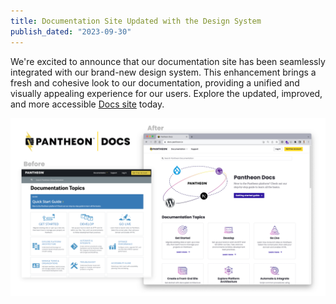 ```yaml
---
title: Documentation Site Updated with the Design System
publish_dated: "2023-09-30"
---
```



We're excited to announce that our documentation site has been seamlessly integrated with our brand-new design system. This enhancement brings a fresh and cohesive look to our documentation, providing a unified and visually appealing experience for our users. Explore the updated, improved, and more accessible [Docs site](/) today.

![Docs Design System](../images/DocsDesignSystem.png)
